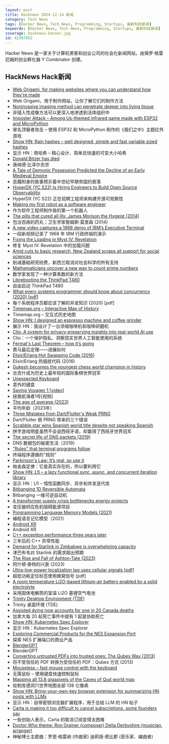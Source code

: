 ```yaml
---
layout: post
title: Hacknews 2024-12-14 新闻
category: Tech News
tags: [Hacker News, Tech News, Programming, Startups, 最新科技新闻]
keywords: [Hacker News, Tech News, Programming, Startups, 最新科技新闻]
coverage: hacknews-banner.jpg
id: 42397052
---
```


Hacker News 是一家关于计算机黑客和创业公司的社会化新闻网站，由保罗·格雷厄姆的创业孵化器 Y Combinator 创建。

## HackNews Hack新闻

- [Web Origami, for making websites where you can understand how they're made](https://weborigami.org)
- Web Origami，用于制作网站，让你了解它们的制作方法
- [Noninvasive imaging method can penetrate deeper into living tissue](https://news.mit.edu/2024/noninvasive-imaging-method-can-penetrate-deeper-living-tissue-1211)
- 非侵入性成像方法可以更深入地渗透到活体组织中
- [Imposter Attack – Among Us-themed infrared game made with ESP32 and MicroPython](https://blog.langworth.com/imposter-attack)
- 冒名顶替者攻击 – 使用 ESP32 和 MicroPython 制作的《我们之中》主题红外游戏
- [Show HN: Rain hashes – well designed, simple and fast variable sized hashes](https://github.com/DOSAYGO-Research/rain)
- 显示 HN：雨哈希 – 精心设计、简单且快速的可变大小哈希
- [Donald Bitzer has died](https://computerhistory.org/blog/in-memoriam-donald-bitzer-1934-2024/)
- 唐纳德·比泽尔去世
- [A Tale of Demonic Possession Predicted the Decline of an Early Medieval Empire](https://www.smithsonianmag.com/history/how-a-tale-of-demonic-possession-predicted-the-decline-of-an-early-medieval-empire-180985596/)
- 恶魔附身的故事预示着中世纪早期帝国的衰落
- [HyperDX (YC S22) Is Hiring Engineers to Build Open Source Observability](https://www.ycombinator.com/companies/hyperdx/jobs)
- HyperDX (YC S22) 正在招聘工程师来构建开源可观察性
- [Making my first robot as a software engineer](https://github.com/Robertleoj/pen_plotter_robot/blob/main/story.md)
- 作为软件工程师制作我的第一个机器人
- [The pills that cured all ills; James Morison the Hygeist (2014)](http://thelondondead.blogspot.com/2014/11/the-pills-that-cure-all-ills-james.html)
- 包治百病的药丸；卫生学家詹姆斯·莫里森 (2014)
- [A new video captures a 1968 demo of IBM’s Executive Terminal](https://spectrum.ieee.org/ibm-demo)
- 一段新视频记录了 1968 年 IBM 行政终端的演示
- [Fixing the Loading in Myst IV: Revelation](https://medium.com/@tomysshadow/fixing-the-loading-in-myst-iv-revelation-86e2814afbf8)
- 修复 Myst IV: Revelation 中的加载问题
- [Amid cuts to basic research, New Zealand scraps all support for social sciences](https://www.science.org/content/article/amid-cuts-basic-research-new-zealand-scraps-all-support-social-sciences)
- 削减基础研究经费，新西兰取消对社会科学的所有支持
- [Mathematicians uncover a new way to count prime numbers](https://www.quantamagazine.org/mathematicians-uncover-a-new-way-to-count-prime-numbers-20241211/)
- 数学家发现了一种计算素数的新方法
- [Librebooting the ThinkPad T480](https://ezntek.com/posts/librebooting-the-thinkpad-t480-20241207t0933/)
- 自由启动 ThinkPad T480
- [What every systems programmer should know about concurrency (2020) [pdf]](https://assets.bitbashing.io/papers/concurrency-primer.pdf)
- 每个系统程序员都应该了解的并发知识 (2020) [pdf]
- [Timemap.org – Interactive Map of History](https://www.oldmapsonline.org/en/history/regions)
- Timemap.org – 交互式历史地图
- [Show HN: I designed an espresso machine and coffee grinder](https://velofuso.com)
- 展示 HN：我设计了一台浓缩咖啡机和咖啡研磨机
- [Clio: A system for privacy-preserving insights into real-world AI use](https://www.anthropic.com/research/clio)
- Clio：一个保护隐私、洞察现实世界人工智能使用的系统
- [Fermat's Last Theorem – how it’s going](https://xenaproject.wordpress.com/2024/12/11/fermats-last-theorem-how-its-going/)
- 费马最后定理——进展如何
- [Elixir/Erlang Hot Swapping Code (2016)](https://kennyballou.com/blog/2016/12/elixir-hot-swapping/index.html)
- Elixir/Erlang 热插拔代码 (2016)
- [Gukesh becomes the youngest chess world champion in history](https://lichess.org/@/Lichess/blog/wcc-2024-round-14-gukesh-becomes-the-youngest-world-champion-in-history/cDggdNZw)
- 古克什成为历史上最年轻的国际象棋世界冠军
- [Unexpected Keyboard](https://github.com/Julow/Unexpected-Keyboard)
- 意外的键盘
- [Saving Voyager 1 [video]](https://www.youtube.com/watch?v=dF_9YcehCZo)
- 拯救航海者1号[视频]
- [The age of average (2023)](https://www.alexmurrell.co.uk/articles/the-age-of-average)
- 平均年龄（2023年）
- [Three Mistakes from Dart/Flutter's Weak PRNG](https://www.zellic.io/blog/proton-dart-flutter-csprng-prng/)
- Dart/Flutter 弱 PRNG 带​​来的三个错误
- [Scrabble star wins Spanish world title despite not speaking Spanish](https://www.theguardian.com/world/2024/dec/10/scrabble-star-nigel-richards-wins-spanish-world-title-despite-not-speaking-spanish)
- 拼字游戏明星虽然不会说西班牙语，却赢得了西班牙世界冠军
- [The secret life of DNS packets (2019)](https://stripe.com/blog/secret-life-of-dns)
- DNS 数据包的秘密生活（2019）
- ["Rules" that terminal programs follow](https://jvns.ca/blog/2024/11/26/terminal-rules/)
- 终端程序遵循的“规则”
- [Parkinson's Law: It’s real, so use it](https://theengineeringmanager.substack.com/p/parkinsons-law-its-real-so-use-it)
- 帕金森定律：它是真实存在的，所以要利用它
- [Show HN: Lfi – a lazy functional sync, async, and concurrent iteration library](https://lfi.dev/)
- 显示 HN：Lfi – 惰性函数同步、异步和并发迭代库
- [Bitbanging 1D Reversible Automata](https://richiejp.com/1d-reversible-automata)
- Bitbanging 一维可逆自动机
- [A transformer supply crisis bottlenecks energy projects](https://spectrum.ieee.org/transformer-shortage)
- 变压器供应危机阻碍能源项目
- [Programming Language Memory Models (2021)](https://research.swtch.com/plmm)
- 编程语言记忆模型（2021）
- [Android XR](https://blog.google/products/android/android-xr/)
- Android XR
- [C++ exception performance three years later](http://databasearchitects.blogspot.com/2024/12/c-exception-performance-three-years.html)
- 三年后的 C++ 异常性能
- [Demand for Starlink in Zimbabwe is overwhelming capacity](https://restofworld.org/2024/starlink-in-zimbabwe-sold-out/)
- 津巴布韦对 Starlink 的需求超出预期
- [The Rise and Fall of Ashton-Tate (2023)](https://www.abortretry.fail/p/the-rise-and-fall-of-ashton-tate)
- 阿什顿·泰特的兴衰 (2023)
- [Ultra-low-power localization tag uses cellular signals [pdf]](https://www.cs.umd.edu/~nakul/assets/papers/litefoot_sensys2024_nakul.pdf)
- 超低功耗定位标签使用蜂窝信号 [pdf]
- [A room temperature Li2O-based lithium-air battery enabled by a solid electrolyte](https://www.science.org/doi/10.1126/science.abq1347)
- 采用固体电解质的室温 Li2O 基锂空气电池
- [Trinity Desktop Environment (TDE)](https://www.trinitydesktop.org/)
- Trinity 桌面环境 (TDE)
- [Assisted dying now accounts for one in 20 Canada deaths](https://www.bbc.com/news/articles/c0j1z14p57po)
- 加拿大每 20 起死亡事件中就有 1 起是协助死亡
- [Show HN: Kubernetes Spec Explorer](https://kubespec.dev/)
- 显示 HN：Kubernetes Spec Explorer
- [Exploring Commercial Products for the NES Expansion Port](https://tedium.co/2024/12/02/nintendo-expansion-port-history/)
- 探索 NES 扩展端口的商业产品
- [BlenderGPT](https://www.blendergpt.org/)
- BlenderGPT
- [Converting untrusted PDFs into trusted ones: The Qubes Way (2013)](https://blog.invisiblethings.org/2013/02/21/converting-untrusted-pdfs-into-trusted.html)
- 将不受信任的 PDF 转换为受信任的 PDF：Qubes 方式 (2013)
- [Mouseless – fast mouse control with the keyboard](https://mouseless.click/)
- 无需鼠标 – 使用键盘快速控制鼠标
- [Mapping all 13.8 gigapixels of the Caves of Qud world map](https://kernelmethod.org/notes/qud_worldmap/)
- 绘制库德洞穴世界地图全部 138 亿像素
- [Show HN: Bring-your-own-key browser extension for summarizing HN posts with LLMs](https://github.com/ivanyu/hn-tldr-extension)
- 显示 HN：自带密钥浏览器扩展程序，用于总结 LLM 的 HN 帖子
- [Carta is making it too difficult to cancel subscriptions, some founders say](https://techcrunch.com/2024/12/12/carta-is-making-it-too-difficult-to-cancel-subscriptions-some-founders-say/)
- 一些创始人表示，Carta 的取消订阅变得太困难
- [Doctor Who theme: Ron Grainer (composer) Delia Derbyshire (musician, arranger)](https://www.nfsa.gov.au/collection/curated/asset/102424-doctor-who-theme-ron-grainer-composer-and-delia-derbyshire-musician)
- 神秘博士主题曲：罗恩·格雷纳 (作曲家) 迪莉娅·德比郡 (音乐家、编曲者)

